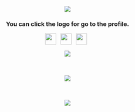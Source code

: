 <div align='center'><img src="https://i.ibb.co/SnxJFn8/Git-Hub-Banner.jpg"></div>

### <p align='center'>You can click the logo for go to the profile.</p>

<p align='center'>
<a href="https://www.instagram.com/111.nolpents/"><img height="30" src="https://i.ibb.co/RyjZn4Z/instagram.png"></a>&nbsp;&nbsp;
<a href="https://steamcommunity.com/id/Nolpents/"><img height="30" src="https://i.ibb.co/yYCj0kq/steam-96px.png"></a>&nbsp;&nbsp;
<a href="https://www.youtube.com/channel/UCXThTCfWutsIPl0PjxUhmOA/videos"><img height="30" src="https://i.ibb.co/KG38DWT/youtube-squared-96px.png"></a>&nbsp;&nbsp;
</p>


<div align='center'>
<img src='https://github-readme-stats.vercel.app/api?username=nolpents&show_icons=true&theme=radical'>
</div>
<br> <br> <br>
<div align='center'>
<img src='https://github-readme-stats.vercel.app/api/top-langs/?username=nolpents'>
</div>
<br> <br> <br>
<div align='center'>
<img src='https://github-readme-stats.vercel.app/api/wakatime?username=nolpents'>
</div>
